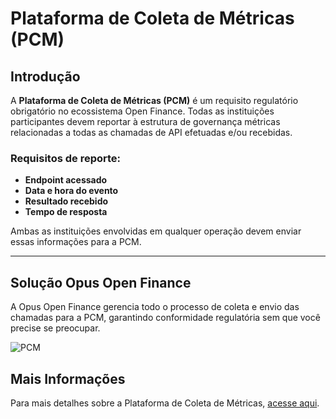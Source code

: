 # Plataforma de Coleta de Métricas (PCM)

## Introdução

A **Plataforma de Coleta de Métricas (PCM)** é um requisito regulatório obrigatório no ecossistema Open Finance. Todas as instituições participantes devem reportar à estrutura de governança métricas relacionadas a todas as chamadas de API efetuadas e/ou recebidas.

### Requisitos de reporte:
- **Endpoint acessado**
- **Data e hora do evento**
- **Resultado recebido**
- **Tempo de resposta**

Ambas as instituições envolvidas em qualquer operação devem enviar essas informações para a PCM.

---

## Solução Opus Open Finance

A Opus Open Finance gerencia todo o processo de coleta e envio das chamadas para a PCM, garantindo conformidade regulatória sem que você precise se preocupar.

![PCM](./images/Pcm.png)

## Mais Informações

Para mais detalhes sobre a Plataforma de Coleta de Métricas, [acesse aqui](https://openfinancebrasil.atlassian.net/wiki/spaces/OF/pages/37945356/Especifica+o+T+cnica).
